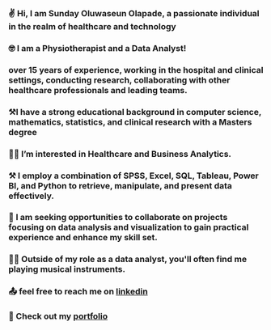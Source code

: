 ### ✌️ Hi, I am Sunday Oluwaseun Olapade, a passionate individual in the realm of healthcare and technology

### 🤓 I am a Physiotherapist and a Data Analyst!

### over 15 years of experience, working in the hospital and clinical settings, conducting research, collaborating with other healthcare professionals and leading teams.

### ⚒️I have a strong educational background in computer science, mathematics, statistics, and clinical research with a Masters degree

### 👩‍💻 I’m interested in Healthcare and Business Analytics.

### ⚒️ I employ a combination of SPSS, Excel, SQL, Tableau, Power BI, and Python to retrieve, manipulate, and present data effectively.

### 👀 I am seeking opportunities to collaborate on projects focusing on data analysis and visualization to gain practical experience and enhance my skill set.

### 👩‍🍳 Outside of my role as a data analyst, you'll often find me playing musical instruments.

### 📤 feel free to reach me on <a href="https://www.linkedin.com/in/olapso">linkedin</a> 

### 💼 Check out my <a href="https://www.datascienceportfol.io/olapso">portfolio</a>
